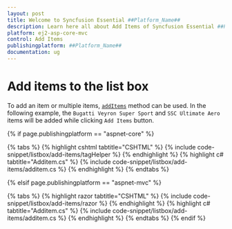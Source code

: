 ```yaml
---
layout: post
title: Welcome to Syncfusion Essential ##Platform_Name##
description: Learn here all about Add Items of Syncfusion Essential ##Platform_Name## widgets based on HTML5 and jQuery.
platform: ej2-asp-core-mvc
control: Add Items
publishingplatform: ##Platform_Name##
documentation: ug
---
```



# Add items to the list box

To add an item or multiple items, [`addItems`](https://help.syncfusion.com/cr/aspnetcore-js2/Syncfusion.EJ2~Syncfusion.EJ2.DropDowns.ListBox~AddItems.html) method can be used. In the following example, the `Bugatti Veyron Super Sport` and `SSC Ultimate Aero` items will be added while clicking `Add Items` button.

{% if page.publishingplatform == "aspnet-core" %}

{% tabs %}
{% highlight cshtml tabtitle="CSHTML" %}
{% include code-snippet/listbox/add-items/tagHelper %}
{% endhighlight %}
{% highlight c# tabtitle="Additem.cs" %}
{% include code-snippet/listbox/add-items/additem.cs %}
{% endhighlight %}
{% endtabs %}

{% elsif page.publishingplatform == "aspnet-mvc" %}

{% tabs %}
{% highlight razor tabtitle="CSHTML" %}
{% include code-snippet/listbox/add-items/razor %}
{% endhighlight %}
{% highlight c# tabtitle="Additem.cs" %}
{% include code-snippet/listbox/add-items/additem.cs %}
{% endhighlight %}
{% endtabs %}
{% endif %}

